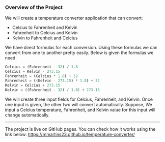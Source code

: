 ### Overview of the Project
We will create a temperature converter application that can convert:

* Celsius to Fahrenheit and Kelvin
* Fahrenheit to Celcius and Kelvin
* Kelvin to Fahrenheit and Celcius

We have direct formulas for each conversion. Using these formulas we can convert from one to another pretty easily. Below is given the formulas we need:

```js
Celcius = (Fahrenheit - 32) / 1.8
Celcius = Kelvin - 273.15
Fahrenheit = (Celcius * 1.8) + 32
Fahrenheit = ((Kelvin - 273.15) * 1.8) + 32
Kelvin = Celcius + 273.15
Kelvin = ((Fahrenheit - 32) / 1.8) + 273.15
```

We will create three input fields for Celcius, Fahrenheit, and Kelvin. Once one input is given, the other two will convert automatically. Suppose, We input a Celcius temperature, Fahrenheit, and Kelvin value for this input will change automatically.

***

The project is live on GitHub pages. You can check how it works using the link below:
https://mmartins23.github.io/temperature-converter/
